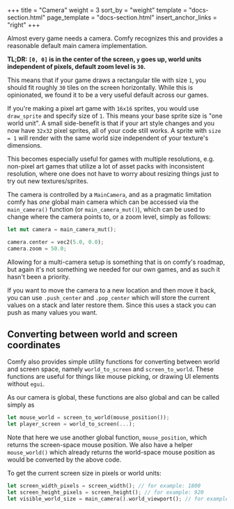+++
title = "Camera"
weight = 3
sort_by = "weight"
template = "docs-section.html"
page_template = "docs-section.html"
insert_anchor_links = "right"
+++

Almost every game needs a camera. Comfy recognizes this and provides a
reasonable default main camera implementation.

**TL;DR: `[0, 0]` is in the center of the screen, `y` goes up, world units
independent of pixels, default zoom level is `30`.**

This means that if your game draws a rectangular tile with size `1`, you should
fit roughly `30` tiles on the screen horizontally. While this is opinionated,
we found it to be a very useful default across our games.

If you're making a pixel art game with `16x16` sprites, you would use
`draw_sprite` and specify size of `1`. This means your base sprite size is "one
world unit". A small side-benefit is that if your art style changes and you now
have `32x32` pixel sprites, all of your code still works. A sprite with `size =
1` will render with the same world size independent of your texture's
dimensions.

This becomes especially useful for games with multiple resolutions, e.g.
non-pixel art games that utilize a lot of asset packs with inconsistent
resolution, where one does not have to worry about resizing things just to try
out new textures/sprites.

The camera is controlled by a `MainCamera`, and as a pragmatic limitation comfy
has _one_ global main camera which can be accessed via the `main_camera()`
function (or `main_camera_mut()`), which can be used to change where the camera
points to, or a zoom level, simply as follows:

```rust
let mut camera = main_camera_mut();

camera.center = vec2(5.0, 0.0);
camera.zoom = 50.0;
```

Allowing for a multi-camera setup is something that is on comfy's roadmap, but again
it's not something we needed for our own games, and as such it hasn't been a priority.

If you want to move the camera to a new location and then move it back, you can
use `.push_center` and `.pop_center` which will store the current values on a
stack and later restore them. Since this uses a stack you can push as many
values you want.

## Converting between world and screen coordinates

Comfy also provides simple utility functions for converting between world and
screen space, namely `world_to_screen` and `screen_to_world`. These functions
are useful for things like mouse picking, or drawing UI elements without `egui`.

As our camera is global, these functions are also global and can be called simply as

```rust
let mouse_world = screen_to_world(mouse_position());
let player_screen = world_to_screen(...);
```

Note that here we use another global function, `mouse_position`, which returns
the screen-space mouse position. We also have a helper `mouse_world()` which
already returns the world-space mouse position as would be converted by the
above code.

To get the current screen size in pixels or world units:
```rust
let screen_width_pixels = screen_width(); // for example: 1800
let screen_height_pixels = screen_height(); // for example: 920
let visible_world_size = main_camera().world_viewport(); // for example: 30.0 x 16.8
```
